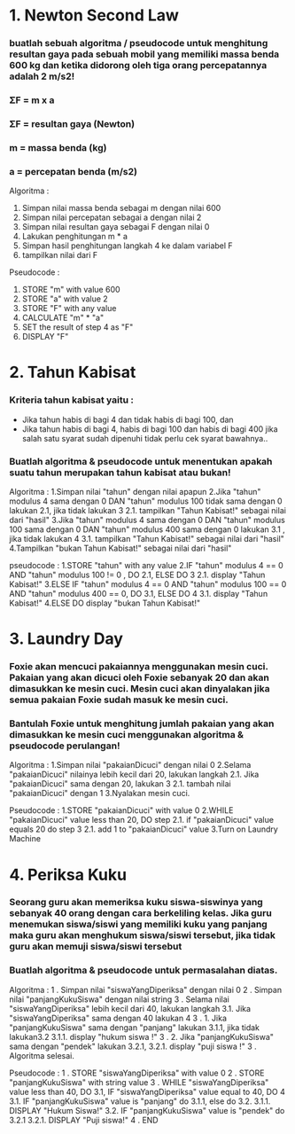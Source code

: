 # 1. Newton Second Law
### buatlah sebuah algoritma / pseudocode untuk menghitung resultan gaya pada sebuah mobil yang memiliki massa benda 600 kg dan ketika didorong oleh tiga orang percepatannya adalah 2 m/s2!
### ΣF = m x a
### ΣF = resultan gaya (Newton)
### m = massa benda (kg)
### a = percepatan benda (m/s2)

Algoritma :
1. Simpan nilai massa benda sebagai m dengan nilai 600
1. Simpan nilai percepatan sebagai a dengan nilai 2
1. Simpan nilai resultan gaya sebagai F dengan nilai 0
1. Lakukan penghitungan  m * a
1. Simpan hasil penghitungan langkah 4 ke dalam variabel F
1. tampilkan nilai dari F

Pseudocode :
1. STORE "m" with value 600
1. STORE "a" with value 2
1. STORE "F" with any value
1. CALCULATE "m" * "a"
1. SET the result of step 4 as "F"
1. DISPLAY "F"

# 2. Tahun Kabisat
### Kriteria tahun kabisat yaitu :
* Jika tahun habis di bagi 4 dan tidak habis di bagi 100, dan
* Jika tahun habis di bagi 4, habis di bagi 100 dan habis di bagi 400
jika salah satu syarat sudah dipenuhi tidak perlu cek syarat bawahnya..
### Buatlah algoritma & pseudocode untuk menentukan apakah suatu tahun merupakan tahun kabisat atau bukan!

Algoritma :
1.Simpan nilai "tahun" dengan nilai apapun
2.Jika "tahun" modulus 4 sama dengan 0 DAN "tahun" modulus 100 tidak sama dengan 0 lakukan 2.1, jika tidak lakukan 3
    2.1. tampilkan "Tahun Kabisat!" sebagai nilai dari "hasil"
3.Jika "tahun" modulus 4 sama dengan 0 DAN "tahun" modulus 100 sama dengan 0 DAN "tahun" modulus 400 sama dengan 0 lakukan 3.1 , jika tidak lakukan 4
    3.1. tampilkan "Tahun Kabisat!" sebagai nilai dari "hasil"
4.Tampilkan "bukan Tahun Kabisat!" sebagai nilai dari "hasil"

pseudocode :
1.STORE "tahun" with any value
2.IF "tahun" modulus 4 == 0 AND "tahun" modulus 100 != 0 , DO 2.1, ELSE DO 3
    2.1. display "Tahun Kabisat!"
3.ELSE IF "tahun" modulus 4 == 0 AND "tahun" modulus 100 == 0 AND "tahun" modulus 400 == 0, DO 3.1, ELSE DO 4
    3.1. display "Tahun Kabisat!"
4.ELSE DO display "bukan Tahun Kabisat!"

# 3. Laundry Day
### Foxie akan mencuci pakaiannya menggunakan mesin cuci. Pakaian yang akan dicuci oleh Foxie sebanyak 20 dan akan dimasukkan ke mesin cuci. Mesin cuci akan dinyalakan jika semua pakaian Foxie sudah masuk ke mesin cuci.
### Bantulah Foxie untuk menghitung jumlah pakaian yang akan dimasukkan ke mesin cuci menggunakan algoritma & pseudocode perulangan!

Algoritma :
1.Simpan nilai "pakaianDicuci" dengan nilai 0
2.Selama "pakaianDicuci" nilainya lebih kecil dari 20, lakukan langkah 2.1. Jika "pakaianDicuci" sama dengan 20, lakukan 3
    2.1. tambah nilai "pakaianDicuci" dengan 1 
3.Nyalakan mesin cuci.

Pseudocode :
1.STORE "pakaianDicuci" with value 0
2.WHILE "pakaianDicuci" value less than 20, DO step 2.1. if "pakaianDicuci" value equals 20 do step 3
    2.1. add 1 to "pakaianDicuci" value
3.Turn on Laundry Machine

# 4. Periksa Kuku
### Seorang guru akan memeriksa kuku siswa-siswinya yang sebanyak 40 orang dengan cara berkeliling kelas. Jika guru menemukan siswa/siswi yang memiliki kuku yang panjang maka guru akan menghukum siswa/siswi tersebut, jika tidak guru akan memuji siswa/siswi tersebut
### Buatlah algoritma & pseudocode untuk permasalahan diatas.

Algoritma :
1 . Simpan nilai "siswaYangDiperiksa" dengan nilai 0
2 . Simpan nilai "panjangKukuSiswa" dengan nilai string 
3 . Selama nilai "siswaYangDiperiksa" lebih kecil dari 40, lakukan langkah 3.1. Jika "siswaYangDiperiksa" sama dengan 40 lakukan 4
    3 . 1. Jika "panjangKukuSiswa" sama dengan "panjang" lakukan 3.1.1, jika tidak lakukan3.2
        3.1.1. display "hukum siswa !"
    3 . 2. Jika "panjangKukuSiswa" sama dengan "pendek" lakukan 3.2.1,
        3.2.1. display "puji siswa !"
3 . Algoritma selesai.

Pseudocode :
1 . STORE "siswaYangDiperiksa" with value 0
2 . STORE "panjangKukuSiswa" with string value
3 . WHILE "siswaYangDiperiksa" value less than 40, DO 3.1, IF "siswaYangDiperiksa" value equal to 40, DO 4
    3.1. IF "panjangKukuSiswa" value is "panjang" do 3.1.1, else do 3.2.
        3.1.1. DISPLAY "Hukum Siswa!"
    3.2. IF "panjangKukuSiswa" value is "pendek" do 3.2.1
        3.2.1. DISPLAY "Puji siswa!"
4 . END
